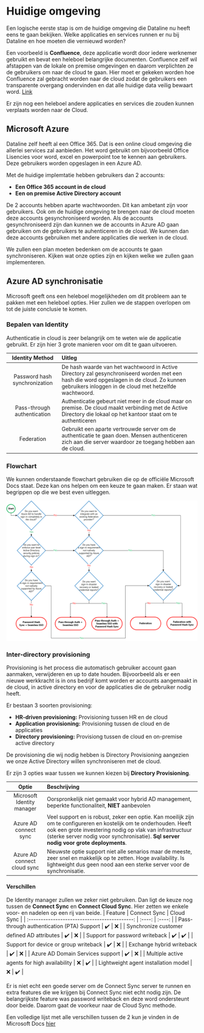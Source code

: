 # Huidige omgeving

Een logische eerste stap is om de huidige omgeving die Dataline nu heeft eens te gaan bekijken. Welke applicaties en services runnen er nu bij Dataline en hoe moeten die vernieuwd worden?

Een voorbeeld is **Confluence**, deze applicatie wordt door iedere werknemer gebruikt en bevat een heleboel belangrijke documenten. Confluence zelf wil afstappen van de lokale on premise omgevingen en daarom verplichten ze de gebruikers om naar de cloud te gaan. Hier moet er gekeken worden hoe Confluence zal gebracht worden naar de cloud zodat de gebruikers een transparente overgang ondervinden en dat alle huidige data veilig bewaart word. [Link](https://www.atlassian.com/migration/assess/journey-to-cloud)

Er zijn nog een heleboel andere applicaties en services die zouden kunnen verplaats worden naar de Cloud.

## Microsoft Azure

Dataline zelf heeft al een Office 365. Dat is een online cloud omgeving die allerlei services zal aanbieden. Het word gebruikt om bijvoorbeeld Office Lisencies voor word, excel en powerpoint toe te kennen aan gebruikers. Deze gebruikers worden opgeslagen in een Azure AD.

Met de huidige implemtatie hebben gebruikers dan 2 accounts:
- **Een Office 365 account in de cloud**
- **Een on premise Active Directory account**

De 2 accounts hebben aparte wachtwoorden. Dit kan ambetant zijn voor gebruikers. Ook om de huidige omgeving te brengen naar de cloud moeten deze accounts gesynchroniseerd worden. Als de accounts gesynchroniseerd zijn dan kunnen we de accounts in Azure AD gaan gebruiken om de gebruikers te auhenticeren in de cloud. We kunnen dan deze accounts gebruiken met andere applicaties die werken in de cloud.

We zullen een plan moeten bedenken om de accounts te gaan synchroniseren. Kijken wat onze opties zijn en kijken welke we zullen gaan implementeren.

## Azure AD synchronisatie

Microsoft geeft ons een heleboel mogelijkheden om dit probleem aan te pakken met een heleboel opties. Hier zullen we de stappen overlopen om tot de juiste conclusie te komen.

### Bepalen van Identity

Authenticatie in cloud is zeer belangrijk om te weten wie de applicatie gebruikt. Er zijn hier 3 grote manieren voor om dit te gaan uitvoeren.

| Identity Method | Uitleg |
| :---: | :--- |
| Password hash synchronization | De hash waarde van het wachtwoord in Active Directory zal gesynchroniseerd worden met een hash die word opgeslagen in de cloud. Zo kunnen gebruikers inloggen in de cloud met hetzelfde wachtwoord. |
| Pass-through authentication | Authenticatie gebeurt niet meer in de cloud maar on premise. De cloud maakt verbinding met de Active Directory die lokaal op het kantoor staat om te authenticeren |
| Federation | Gebruikt een aparte vertrouwde server om de authenticatie te gaan doen. Mensen authenticeren zich aan die server waardoor ze toegang hebben aan de cloud. |

### Flowchart

We kunnen onderstaande flowchart gebruiken die op de officiële Microsoft Docs staat. Deze kan ons helpen om een keuze te gaan maken. Er staan wat begrippen op die we best even uitleggen.



![Flowchart Bepalen identity](./img/azure-ad-authn-image.png)

### Inter-directory provisioning

Provisioning is het process die automatisch gebruiker account gaan aanmaken, verwijderen en up to date houden. Bijvoorbeeld als er een nieuwe werkkracht is in ons bedrijf komt worden er accounts aangemaakt in de cloud, in active directory en voor de applicaties die de gebruiker nodig heeft.

Er bestaan 3 soorten provisioning:

- **HR-driven provisioning:** Provisioning tussen HR en de cloud
- **Application provisioning:** Provisioning tussen de cloud en de applicaties
- **Directory provisioning:** Provisiong tussen de cloud en on-premise active directory

De provisioning die wij nodig hebben is Directory Provisioning aangezien we onze Active Directory willen synchroniseren met de cloud. 

Er zijn 3 opties waar tussen we kunnen kiezen bij **Directory Provisioning**.

| Optie  | Beschrijving |
| :---: | :--- |
| Microsoft Identity manager | Oorspronkelijk niet gemaakt voor hybrid AD management, beperkte functionaliteit, **NIET** aanbevolen |
| Azure AD connect sync  | Veel support en is robust, zeker een optie. Kan moeilijk zijn om te configureren en kostelijk om te onderhouden. Heeft ook een grote investering nodig op vlak van infrastructuur (sterke server nodig voor synchronisatie). **Sql server nodig voor grote deployments**. |
| Azure AD connect cloud sync | Nieuwste optie support niet alle senarios maar de meeste, zeer snel en makkelijk op te zetten. Hoge availability.  Is lightweight dus geen nood aan een sterke server voor de synchronisatie. |


#### Verschillen

De Identity manager zullen we zeker niet gebruiken. Dan ligt de keuze nog tussen de **Connect Sync** en **Connect Cloud Sync**. Hier zetten we enkele voor- en nadelen op een rij van beide.
| Feature                                       | Connect Sync | Cloud Sync |
| :-------------------------------------------: | :----: | :----: |
| Pass-through authentication (PTA) Support     |   ✔️   |   ❌   |
| Synchronize customer defined AD attributes    |   ✔️   |   ❌   |
| Support for password writeback                |   ✔️   |   ✔️   |
| Support for device or group writeback         |   ✔️   |   ❌   |
| Exchange hybrid writeback                     |   ✔️   |   ❌   |
| Azure AD Domain Services support              |   ✔️   |   ❌   |
| Multiple active agents for high availability  |   ❌   |   ✔️   |
| Lightweight agent installation model          |   ❌   |   ✔️   |

Er is niet echt een goede server om de Connect Sync server te runnen en extra features die we krijgen bij Connect Sync niet echt nodig zijn. De belangrijkste feature was password writeback en deze word ondersteunt door beide. Daarom gaat de voorkeur naar de Cloud Sync methode.

Een volledige lijst met alle verschillen tussen de 2 kun je vinden in de Microsoft Docs [hier](https://docs.microsoft.com/en-us/azure/active-directory/cloud-sync/what-is-cloud-sync#comparison-between-azure-ad-connect-and-cloud-sync)
